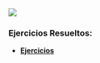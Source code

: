 <img src="https://readme-typing-svg.demolab.com?font=Fira+Code&size=30&duration=1700&pause=800&color=28CDF7&center=true&width=500&lines=Orientación a Objetos 1 2023"/>

### Ejercicios Resueltos:
* [**Ejercicios**](https://github.com/JoaquinManuelGonzalez/orientacion_a_objetos_1/tree/main/ejercicios_resueltos)
